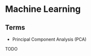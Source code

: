 # Machine Learning

<!--
https://app.pluralsight.com/library/courses/building-machine-learning-solution/table-of-contents
https://www.coursera.org/learn/machine-learning
-->

## Terms

- Principal Component Analysis (PCA)

TODO
